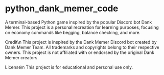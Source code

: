 # python_dank_memer_code
A terminal-based Python game inspired by the popular Discord bot Dank Memer. This project is a personal recreation for learning purposes, focusing on economy commands like begging, balance checking, and more.

Credit\n
This project is inspired by the Dank Memer Discord bot created by Dank Memer Team.
All trademarks and copyrights belong to their respective owners.
This project is not affiliated with or endorsed by the original Dank Memer creators.

License\n
This project is for educational and personal use only.

